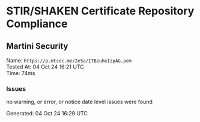 # STIR/SHAKEN Certificate Repository Compliance

## Martini Security

Name: `https://p.mtsec.me/2e5a/ITBzuheIzpAG.pem`\
Tested At: 04 Oct 24 16:21 UTC\
Time: 74ms

### Issues

no warning, or error, or notice date level issues were found

Generated: 04 Oct 24 16:29 UTC
